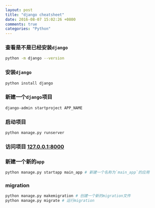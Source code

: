 ```yaml
---
layout: post
title: "django cheatsheet"
date: 2016-08-07 15:02:26 +0800
comments: true
categories: "Python"
---
```

### 查看是不是已经安装`django`
```sh
python -m django --version
```
### 安装`django`
```sh
python install django
```
### 新建一个`django`项目
```sh
django-admin startproject APP_NAME
```
### 启动项目
```sh
python manage.py runserver
```
### 访问项目 [127.0.0.1:8000](http://127.0.0.1:8000)
### 新建一个新的`app`
```sh
python manage.py startapp main_app # 新建一个名称为`main_app`的应用
```
### migration
```sh
python manage.py makemigration # 创建一个新的migration文件
python manage.py migrate # 运行migration
```
